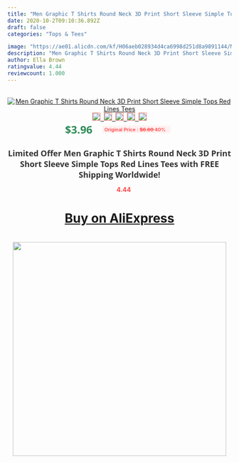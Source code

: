 ```yaml
---
title: "Men Graphic T Shirts Round Neck 3D Print Short Sleeve Simple Tops Red Lines Tees"
date: 2020-10-2T09:10:36.892Z
draft: false
categories: "Tops & Tees"

image: "https://ae01.alicdn.com/kf/H06aeb028934d4ca6998d251d8a9891144/Men-Graphic-T-Shirts-Round-Neck-3D-Print-Short-Sleeve-Simple-Tops-Red-Lines-Tees.jpg"
description: "Men Graphic T Shirts Round Neck 3D Print Short Sleeve Simple Tops Red Lines Tees"
author: Ella Brown
ratingvalue: 4.44
reviewcount: 1.000
---
```

<br>
<div style="text-align: center;">
<a href="https://s.click.aliexpress.com/e/_A9PpuD" target="_blank" rel="nofollow noopener noreferrer"><img alt="Men Graphic T Shirts Round Neck 3D Print Short Sleeve Simple Tops Red Lines Tees" class="magnifier-image" src="https://ae01.alicdn.com/kf/H06aeb028934d4ca6998d251d8a9891144/Men-Graphic-T-Shirts-Round-Neck-3D-Print-Short-Sleeve-Simple-Tops-Red-Lines-Tees.jpg_640x640.jpg">
<br>
<img style="border:1px solid salmon" src="https://ae01.alicdn.com/kf/H06aeb028934d4ca6998d251d8a9891144/Men-Graphic-T-Shirts-Round-Neck-3D-Print-Short-Sleeve-Simple-Tops-Red-Lines-Tees.jpg_120x120.jpg">&nbsp;&nbsp;<img style="border:1px solid salmon" src="https://ae01.alicdn.com/kf/H539bf9a22d7d4155af507e111c39da6bE/Men-Graphic-T-Shirts-Round-Neck-3D-Print-Short-Sleeve-Simple-Tops-Red-Lines-Tees.jpg_120x120.jpg">&nbsp;&nbsp;<img style="border:1px solid salmon" src="_120x120.jpg">&nbsp;&nbsp;<img style="border:1px solid salmon" src="_120x120.jpg">&nbsp;&nbsp;<img style="border:1px solid salmon" src="_120x120.jpg"></a></div><br0>
<div style="text-align: center;"><span style="background-color: white; border: 0px; box-sizing: border-box; color: seagreen; display: inline-block; font-family: &quot;open sans&quot; , &quot;arial&quot; , &quot;helvetica&quot; , sans-serif , &quot;heiti&quot;; font-size: 24px; font-stretch: inherit; font-weight: 700; line-height: inherit; margin: 0px 10px 0px 0px; padding: 0px; vertical-align: middle;">$3.96 </span>
<span style="background: rgb(255 , 241 , 241); border-radius: 3px; border: 0px; box-sizing: border-box; color: #ff4747; display: inline-block; font-family: inherit; font-size: 12px; font-stretch: inherit; font-style: inherit; font-variant: inherit; font-weight: 600; line-height: inherit; margin: 0px; padding: 2px 5px; transform: scale(0.9); vertical-align: middle;">Original Price : <b style="text-decoration: line-through;">$6.60 </b> 40%&nbsp;&nbsp;</span></div>
<h1 style="color: #333333; display: inline-block; font-family: &quot;open sans&quot; , &quot;arial&quot; , &quot;helvetica&quot; , sans-serif , &quot;heiti&quot;; font-size: 18px; font-stretch: inherit; font-weight: 700; text-align: center;">Limited Offer Men Graphic T Shirts Round Neck 3D Print Short Sleeve Simple Tops Red Lines Tees with FREE Shipping Worldwide!</h1>
<div style="color: #ff4747; text-align: center;">
<img src="https://4.bp.blogspot.com/-M0ZcTcb-5uY/XleCXlxnR4I/AAAAAAAAAEc/OrjgMkXV1oMQFaCRZj5HQwOCBcu3w1FegCPcBGAYYCw/s1600/star.png" style="height: 15px;">&nbsp;<b>4.44</b></div>
<div class="button_cont" align="center"><a class="buynow_a" href="https://s.click.aliexpress.com/e/_A9PpuD" target="_blank" rel="nofollow noopener noreferrer"><H1>Buy on AliExpress</H1></a></div><br>
<div class="separator" style="clear: both; text-align: center;">
<img src="https://lh3.googleusercontent.com/-pTy5HemUv9M/XlePHvY0dAI/AAAAAAAAAE4/0nX5iRUoIWY8eMW9Dpxeirr157OZliDIgCLcBGAsYHQ/s1600/badge.gif" width="480">
</div>
